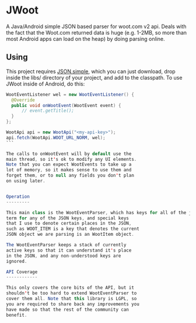 JWoot
=====

A Java/Android simple JSON based parser for woot.com v2 api. Deals with the fact that the Woot.com returned data is huge (e.g. 1-2MB, so more than most Android apps can load on the heap) by doing parsing online. 


Using
-----


This project requires [JSON.simple](https://code.google.com/p/json-simple/), which you can just download, drop inside the libs/ directory of your project, and add to the classpath. To use JWoot inside of Android, do this: 

````java
WootEventListener wel = new WootEventListener() {
  @Override
  public void onWootEvent(WootEvent event) {    
      // event.getTitle();
  }
};

WootApi api = new WootApi("<my-api-key>");
api.fetch(WootApi.WOOT_URL_NORM, wel);
```

The calls to onWootEvent will by default use the 
main thread, so it's ok to modify any UI elements. 
Note that you can expect WootEvents to take up a 
lot of memory, so it makes sense to use them and 
forget them, or to null any fields you don't plan 
on using later. 


Operation
---------

This main class is the WootEventParser, which has keys for all of the json object. 'Keys' is a generic 
term for any of the JSON keys, and special keys
that I use to denote certain places in the JSON, 
such as WOOT_ITEM is a key that denotes the current
JSON object we are parsing is an WootItem object. 

The WootEventParser keeps a stack of currently 
active keys so that it can understand it's place
in the JSON, and any non-understood keys are 
ignored. 

API Coverage
------------

This only covers the core bits of the API, but it 
shouldn't be too hard to extend WootEventParser to 
cover them all. Note that this library is LGPL, so 
you are required to share back any improvements you
have made so that the rest of the community can 
benefit. 